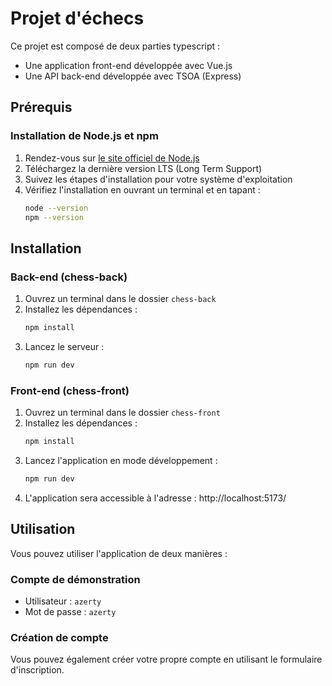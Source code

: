 # Projet d'échecs

Ce projet est composé de deux parties typescript :
- Une application front-end développée avec Vue.js
- Une API back-end développée avec TSOA (Express)

## Prérequis

### Installation de Node.js et npm

1. Rendez-vous sur [le site officiel de Node.js](https://nodejs.org/)
2. Téléchargez la dernière version LTS (Long Term Support)
3. Suivez les étapes d'installation pour votre système d'exploitation
4. Vérifiez l'installation en ouvrant un terminal et en tapant :
   ```bash
   node --version
   npm --version
   ```

## Installation

### Back-end (chess-back)

1. Ouvrez un terminal dans le dossier `chess-back`
2. Installez les dépendances :
   ```bash
   npm install
   ```
3. Lancez le serveur :
   ```bash
   npm run dev
   ```

### Front-end (chess-front)

1. Ouvrez un terminal dans le dossier `chess-front`
2. Installez les dépendances :
   ```bash
   npm install
   ```
3. Lancez l'application en mode développement :
   ```bash
   npm run dev
   ```
4. L'application sera accessible à l'adresse : http://localhost:5173/

## Utilisation

Vous pouvez utiliser l'application de deux manières :

### Compte de démonstration
- Utilisateur : `azerty`
- Mot de passe : `azerty`

### Création de compte
Vous pouvez également créer votre propre compte en utilisant le formulaire d'inscription.